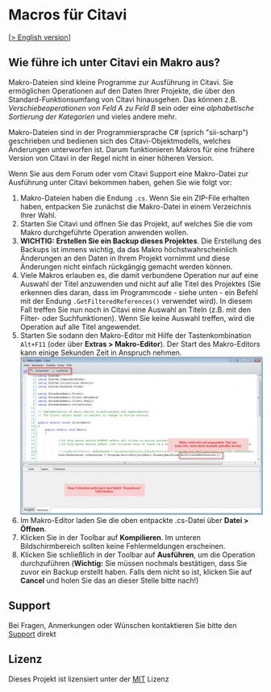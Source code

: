 # Macros für Citavi

[[> English version](readme.md)]

## Wie führe ich unter Citavi ein Makro aus?

Makro-Dateien sind kleine Programme zur Ausführung in Citavi. Sie ermöglichen Operationen auf den Daten Ihrer Projekte, die über den Standard-Funktionsumfang von Citavi hinausgehen. Das können z.B. *Verschiebeoperationen von Feld A zu Feld B* sein oder eine *alphabetische Sortierung der Kategorien* und vieles andere mehr.

Makro-Dateien sind in der Programmiersprache C# (sprich "sii-scharp") geschrieben und bedienen sich des Citavi-Objektmodells, welches Änderungen unterworfen ist. Darum funktionieren Makros für eine frühere Version von Citavi in der Regel nicht in einer höheren Version.

Wenn Sie aus dem Forum oder vom Citavi Support eine Makro-Datei zur Ausführung unter Citavi bekommen haben, gehen Sie wie folgt vor:

1. Makro-Dateien haben die Endung `.cs`. Wenn Sie ein ZIP-File erhalten haben, entpacken Sie zunächst die Makro-Datei in einem Verzeichnis Ihrer Wahl.
1. Starten Sie Citavi und öffnen Sie das Projekt, auf welches Sie die vom Makro durchgeführte Operation anwenden wollen. 
1. **WICHTIG: Erstellen Sie ein Backup dieses Projektes**. Die Erstellung des Backups ist immens wichtig, da das Makro höchstwahrscheinlich Änderungen an den Daten in Ihrem Projekt vornimmt und diese Änderungen nicht einfach rückgängig gemacht werden können.
1. Viele Makros erlauben es, die damit verbundene Operation nur auf eine Auswahl der Titel anzuwenden und nicht auf alle Titel des Projektes (Sie erkennen dies daran, dass im Programmcode - siehe unten - ein Befehl mit der Endung `.GetFilteredReferences()` verwendet wird). In diesem Fall treffen Sie nun noch in Citavi eine Auswahl an Titeln (z.B. mit den Filter- oder Suchfunktionen). Wenn Sie keine Auswahl treffen, wird die Operation auf alle Titel angewendet.
1. Starten Sie sodann den Makro-Editor mit Hilfe der Tastenkombination `Alt+F11` (oder über **Extras > Makro-Editor**). Der Start des Makro-Editors kann einige Sekunden Zeit in Anspruch nehmen.
![Macro Editor](macro-editor.jpg)
1. Im Makro-Editor laden Sie die oben entpackte .cs-Datei über **Datei > Öffnen**.
1. Klicken Sie in der Toolbar auf **Kompilieren**. Im unteren Bildschirmbereich sollten keine Fehlermeldungen erscheinen.
1. Klicken Sie schließlich in der Toolbar auf **Ausführen**, um die Operation durchzuführen (**Wichtig:** Sie müssen nochmals bestätigen, dass Sie zuvor ein Backup erstellt haben. Falls dem nicht so ist, klicken Sie auf **Cancel** und holen Sie das an dieser Stelle bitte nach!)

## Support

Bei Fragen, Anmerkungen oder Wünschen kontaktieren Sie bitte den [Support](https://www.citavi.com/de/support/uebersicht) direkt

## Lizenz

Dieses Projekt ist lizensiert unter der [MIT](LICENSE) Lizenz

